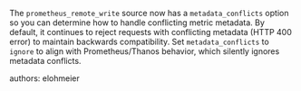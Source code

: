 The `prometheus_remote_write` source now has a `metadata_conflicts` option so you can determine how to handle conflicting metric metadata. By default, it continues to reject requests with conflicting metadata (HTTP 400 error) to maintain backwards compatibility. Set `metadata_conflicts` to `ignore` to align with Prometheus/Thanos behavior, which silently ignores metadata conflicts.

authors: elohmeier
